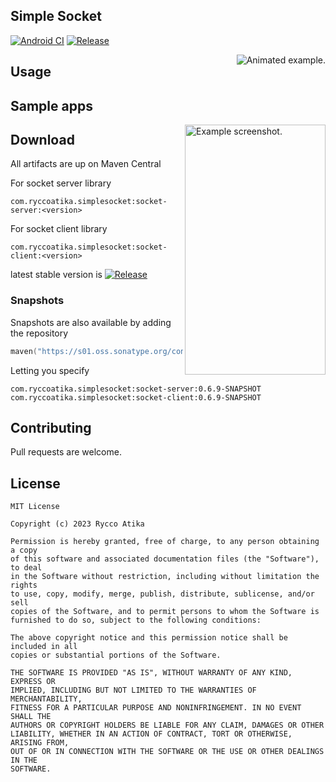 Simple Socket
-------
[![Android CI](https://github.com/ryccoatika/simple-socket/actions/workflows/android.yml/badge.svg)](https://github.com/ryccoatika/simple-socket/actions/workflows/android.yml)
[![Release](https://img.shields.io/github/v/release/ryccoatika/simple-socket.svg?include_prereleases)](https://github.com/ryccoatika/simple-socket/releases)

<img src="art/video_sample.gif" title="Animated example." align="right"/>

Usage
-------


Sample apps
-------

<img src="art/screenshot_sample.png" title="Example screenshot." width="225" height="400" align="right"/>


Download
-------
All artifacts are up on Maven Central

For socket server library
```
com.ryccoatika.simplesocket:socket-server:<version>
```
For socket client library
```
com.ryccoatika.simplesocket:socket-client:<version>
```

latest stable version is [![Release](https://img.shields.io/github/v/release/ryccoatika/simple-socket.svg?include_prereleases)](https://github.com/ryccoatika/simple-socket/releases)

### Snapshots

Snapshots are also available by adding the repository
```kotlin
maven("https://s01.oss.sonatype.org/content/repositories/snapshots/")
```
Letting you specify
```
com.ryccoatika.simplesocket:socket-server:0.6.9-SNAPSHOT
com.ryccoatika.simplesocket:socket-client:0.6.9-SNAPSHOT
```

Contributing
-------
Pull requests are welcome.

License
-------
    MIT License
    
    Copyright (c) 2023 Rycco Atika
    
    Permission is hereby granted, free of charge, to any person obtaining a copy
    of this software and associated documentation files (the "Software"), to deal
    in the Software without restriction, including without limitation the rights
    to use, copy, modify, merge, publish, distribute, sublicense, and/or sell
    copies of the Software, and to permit persons to whom the Software is
    furnished to do so, subject to the following conditions:
    
    The above copyright notice and this permission notice shall be included in all
    copies or substantial portions of the Software.
    
    THE SOFTWARE IS PROVIDED "AS IS", WITHOUT WARRANTY OF ANY KIND, EXPRESS OR
    IMPLIED, INCLUDING BUT NOT LIMITED TO THE WARRANTIES OF MERCHANTABILITY,
    FITNESS FOR A PARTICULAR PURPOSE AND NONINFRINGEMENT. IN NO EVENT SHALL THE
    AUTHORS OR COPYRIGHT HOLDERS BE LIABLE FOR ANY CLAIM, DAMAGES OR OTHER
    LIABILITY, WHETHER IN AN ACTION OF CONTRACT, TORT OR OTHERWISE, ARISING FROM,
    OUT OF OR IN CONNECTION WITH THE SOFTWARE OR THE USE OR OTHER DEALINGS IN THE
    SOFTWARE.
